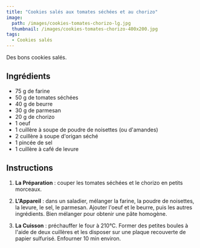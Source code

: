 ```yaml
---
title: "Cookies salés aux tomates séchées et au chorizo"
image: 
  path: /images/cookies-tomates-chorizo-lg.jpg
  thumbnail: /images/cookies-tomates-chorizo-400x200.jpg
tags:
  - Cookies salés
---
```


Des bons cookies salés. 

## Ingrédients

* 75 g de farine
* 50 g de tomates séchées
* 40 g de beurre
* 30 g de parmesan
* 20 g de chorizo
* 1 oeuf
* 1 cuillère à soupe de poudre de noisettes (ou d'amandes)
* 2 cuillère à soupe d'origan séché
* 1 pincée de sel
* 1 cuillère à café de levure

## Instructions

1. **La Préparation** : couper les tomates séchées et le chorizo en petits morceaux.

2. **L'Appareil** : dans un saladier, mélanger la farine, la poudre de noisettes, la levure, le sel, le parmesan. Ajouter l'oeuf et le beurre, puis les autres ingrédients. Bien mélanger pour obtenir une pâte homogène.

3. **La Cuisson** : préchauffer le four à 210°C. Former des petites boules à l'aide de deux cuillères et les disposer sur une plaque recouverte de papier sulfurisé. Enfourner 10 min environ.
